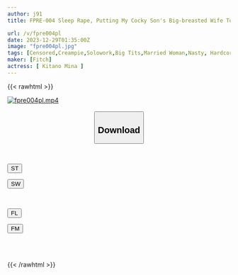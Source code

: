 ```yaml
---
author: j91
title: FPRE-004 Sleep Rape, Putting My Cocky Son's Big-breasted Wife To Sleep With Sleeping Pills And Raping Her. Mina Kitano

url: /v/fpre004pl
date: 2023-12-29T01:35:00Z
image: "fpre004pl.jpg"
tags: [Censored,Creampie,Solowork,Big Tits,Married Woman,Nasty, Hardcore,Drug	 ]
maker: [Fitch]
actress: [ Kitano Mina ]
---
```



{{< rawhtml >}}

<div class="video" data-videoid="qDBjwp3gL0TyvX">
    <a href="javascript:;">
        <img src="/v/fpre004pl/fpre004pl.jpg" width="WIDTH" height="HEIGHT" alt="fpre004pl.mp4" loading="lazy">
    </a>
</div>

<script type="text/javascript" src="https://j91.asia/asset/on-demand-st.js"></script>

<br>
  <link rel="stylesheet" href="https://j91.asia/asset/bs5.css">
  
  <center>
  <button class="btn btn-primary" type="button" data-bs-toggle="collapse" data-bs-target=".multi-collapse" aria-expanded="false" aria-controls="multiCollapseExample1 multiCollapseExample2"><h2>Download</h2></button></center>
</p>
<div class="row">
  <div class="col">
    <div class="collapse multi-collapse" id="multiCollapseExample1">
      <div class="card card-body">
	      	      <br>
<div class="buttons">  
<p><a href="https://streamtape.to/v/qDBjwp3gL0TyvX" target="_blank"><button class="btn-hover color-3"><i class="fa fa-download"></i> ST</button></a></p>
<p><a href="https://flaswish.com/lri4zllnitty" target="_blank"><button class="btn-hover color-2"><i class="fa fa-download"></i> SW</button></a></p></div>
    </div>
  </div>
</div>
  <div class="col">
    <div class="collapse multi-collapse" id="multiCollapseExample2">
      <div class="card card-body">
	      <br>
<div class="buttons">
<p><a href="javascript:;" target="_blank"><button class="btn-hover color-9"><i class="fa fa-download"></i> FL</button></a></p>
<p><a href="javascript:;" target="_blank"><button class="btn-hover color-8"><i class="fa fa-download"></i> FM</button></a></p></div>
<br><br>
      </div>
    </div>
  </div>
</div>

{{< /rawhtml >}}